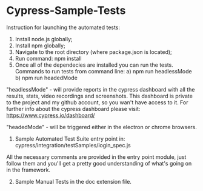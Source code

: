 # Cypress-Sample-Tests
Instruction for launching the automated tests:
1) Install node.js globally;
2) Install npm globally;
3) Navigate to the root directory (where package.json is located);
4) Run command: npm install
5) Once all of the dependecies are installed you can run the tests.
  Commands to run tests from command line:
  a) npm run headlessMode 
  b) npm run headedMode

"headlessMode"  - will provide reports in the cypress dashboard 
with all the results, stats, video recordings and screenshots.
This dashboard is private to the project and my github account,
so you wan't have access to it.
For further info about the cypress dashboard please visit:  
https://www.cypress.io/dashboard/


"headedMode" - will be triggered either in the electron or chrome browsers.

1)  Sample Automated Test Suite entry point in: 
    cypress/integration/testSamples/login_spec.js

All the necessary comments are provided in the entry point module, 
just follow them and you'll get a pretty good understanding of what's going on in the framework.

2) Sample Manual Tests in the doc extension file.

